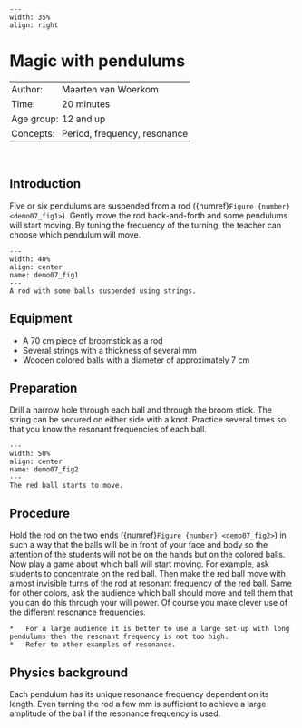 ```{figure} ../../figures/confirmed.png
---
width: 35%
align: right
```

# Magic with pendulums 

<table style="width: 100%; border-collapse: collapse; border: none;">
    <tr style="background-color: var(--background-color);">  
        <td style="text-align: left; padding: 3px; border: none; color: var(--text-color)">Author:</td>
        <td style="text-align: left; padding: 3px; border: none; color: var(--text-color)">Maarten van Woerkom</td>
    </tr>
    <tr style="background-color: var(--background-color);"> 
        <td style="text-align: left; padding: 3px; border: none; color: var(--text-color)">Time:</td>
        <td style="text-align: left; padding: 3px; border: none; color: var(--text-color)">20 minutes</td>
    </tr>
    <tr style="background-color: var(--background-color);"> 
        <td style="text-align: left; padding: 3px; border: none; color: var(--text-color)">Age group:</td>
        <td style="text-align: left; padding: 3px; border: none; color: var(--text-color)">12 and up</td>
    </tr>
    <tr style="background-color: var(--background-color);"> 
        <td style="text-align: left; padding: 3px; border: none; color: var(--text-color)">Concepts:</td>
        <td style="text-align: left; padding: 3px; border: none; color: var(--text-color)">Period, frequency, resonance</td>
    </tr>
</table><br>

## Introduction
Five or six pendulums are suspended from a rod ({numref}`Figure {number} <demo07_fig1>`). Gently move the rod back-and-forth and some pendulums will start moving. By tuning the frequency of the turning, the teacher can choose which pendulum will move.

```{figure} demo07_figure1.jpg
---
width: 40%
align: center
name: demo07_fig1
---
A rod with some balls suspended using strings.
``` 

## Equipment
* A 70 cm piece of broomstick as a rod
* Several strings with a thickness of several mm
* Wooden colored balls with a diameter of approximately 7 cm

## Preparation
Drill a narrow hole through each ball and through the broom stick. The string can be secured on either side with a knot. Practice several times so that you know the resonant frequencies of each ball.

```{figure} demo07_figure2.jpg
---
width: 50%
align: center
name: demo07_fig2
---
The red ball starts to move.
``` 

## Procedure
Hold the rod on the two ends ({numref}`Figure {number} <demo07_fig2>`) in such a way that the balls will be in front of your face and body so the attention of the students will not be on the hands but on the colored balls. Now play a game about which ball will start moving. For example, ask students to concentrate on the red ball. Then make the red ball move with almost invisible turns of the rod at resonant frequency of the red ball. Same for other colors, ask the audience which ball should move and tell them that you can do this through your will power. Of course you make clever use of the different resonance frequencies. 

```{tip}
*	For a large audience it is better to use a large set-up with long pendulums then the resonant frequency is not too high.
*	Refer to other examples of resonance.
```

## Physics background
Each pendulum has its unique resonance frequency dependent on its length. Even turning the rod a few mm is sufficient to achieve a large amplitude of the ball if the resonance frequency is used. 